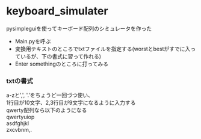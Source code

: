 # keyboard_simulater
pysimpleguiを使ってキーボード配列のシミュレータを作った
* Main.pyを呼ぶ
* 変換用テキストのところでtxtファイルを指定する(worstとbestがすでに入っているが、下の書式に習って作れる)
* Enter somethingのところに打ってみる

### txtの書式
a-zと',', '.'をちょうど一回づつ使い、  
1行目が10文字、2,3行目が9文字になるように入力する  
qwerty配列なら以下のようになる  
qwertyuiop  
asdfghjkl  
zxcvbnm,.  
